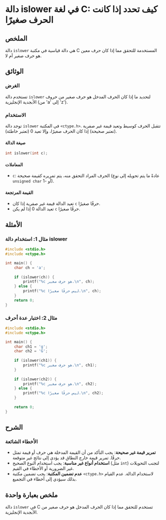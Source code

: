 <!--
Meta Description: # دالة islower في لغة C: كيف تحدد إذا كانت الحرف صغيرًا ## الملخص دالة `islower` هي دالة قياسية في مكتبة C المستخدمة للتحقق مما إذا كان حرف معين هو حر...
Meta Keywords: حرف, صغير, islower, دالة, إذا
-->

# دالة islower في لغة C: كيف تحدد إذا كانت الحرف صغيرًا

## الملخص
دالة `islower` هي دالة قياسية في مكتبة C المستخدمة للتحقق مما إذا كان حرف معين هو حرف صغير أم لا.

## الوثائق
### الغرض
تستخدم دالة `islower` لتحديد ما إذا كان الحرف المدخل هو حرف صغير من حروف الأبجدية الإنجليزية (من 'a' إلى 'z').

### الاستخدام
توجد دالة `islower` في المكتبة `<ctype.h>`. تتقبل الحرف كوسيط وتعيد قيمة غير صفرية (تعتبر صحيحة) إذا كان الحرف صغيرًا، وإلا تعيد 0 (تعتبر خاطئة).

#### صيغة الدالة
```c
int islower(int c);
```

#### المعاملات
- `c`: الحرف المراد التحقق منه، يتم تمريره كقيمة صحيحة (عادةً ما يتم تحويله إلى نوع `unsigned char` أو -1).

#### القيمة المرتجعة
- تعيد الدالة قيمة غير صفرية إذا كان `c` حرفًا صغيرًا.
- تعيد الدالة 0 إذا لم يكن `c` حرفًا صغيرًا.

## الأمثلة
### مثال 1: استخدام دالة islower
```c
#include <stdio.h>
#include <ctype.h>

int main() {
    char ch = 'a';
    
    if (islower(ch)) {
        printf("%c هو حرف صغير.\n", ch);
    } else {
        printf("%c ليس حرفًا صغيرًا.\n", ch);
    }
    return 0;
}
```

### مثال 2: اختبار عدة أحرف
```c
#include <stdio.h>
#include <ctype.h>

int main() {
    char ch1 = 'g';
    char ch2 = 'G';
    
    if (islower(ch1)) {
        printf("%c هو حرف صغير.\n", ch1);
    }
    
    if (islower(ch2)) {
        printf("%c هو حرف صغير.\n", ch2);
    } else {
        printf("%c ليس حرفًا صغيرًا.\n", ch2);
    }
    
    return 0;
}
```

## الشرح
### الأخطاء الشائعة
- **تمرير قيمة غير صحيحة**: يجب التأكد من أن القيمة المدخلة هي حرف أو قيمة تمثل حرفًا. تمرير قيمة خارج النطاق قد يؤدي إلى نتائج غير متوقعة.
- **استخدام أنواع غير مناسبة**: يجب استخدام النوع الصحيح (مثل `int`) لتجنب التحويلات غير الضرورية أو الأخطاء في القيم.
- **عدم تضمين المكتبة**: يجب تضمين مكتبة `<ctype.h>` لاستخدام الدالة. عدم القيام بذلك سيؤدي إلى أخطاء في التجميع.

## ملخص بعبارة واحدة
دالة `islower` في C تستخدم للتحقق مما إذا كان الحرف المدخل هو حرف صغير من الأبجدية الإنجليزية.